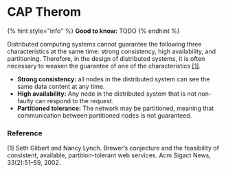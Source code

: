 # CAP Therom

{% hint style="info" %}
**Good to know:** TODO
{% endhint %}

Distributed computing systems cannot guarantee the following three characteristics at the same time: strong consistency, high availability, and partitioning. Therefore, in the design of distributed systems, it is often necessary to weaken the guarantee of one of the characteristics [\[1\]](cap-therom.md#reference).

* **Strong consistency:** all nodes in the distributed system can see the same data content at any time.
* **High availability:** Any node in the distributed system that is not non-faulty can respond to the request.
* **Partitioned tolerance:** The network may be partitioned, meaning that communication between partitioned nodes is not guaranteed.

### Reference

\[1] Seth Gilbert and Nancy Lynch. Brewer’s conjecture and the feasibility of consistent, available, partition-tolerant web services. Acm Sigact News, 33(2):51–59, 2002.
